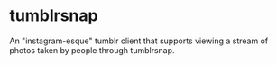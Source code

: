# tumblrsnap
An "instagram-esque" tumblr client that supports viewing a stream of photos taken by people through tumblrsnap.
